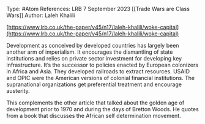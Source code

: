 Type: #Atom 
References: LRB 7 September 2023
[[Trade Wars are Class Wars]]
Author: Laleh Khalili

[https://www.lrb.co.uk/the-paper/v45/n17/laleh-khalili/woke-capital](https://www.lrb.co.uk/the-paper/v45/n17/laleh-khalili/woke-capital)  

Development as conceived by developed countries has largely been another arm of imperialism. It encourages the dismantling of state institutions and relies on private sector investment for developing key infrastructure. It’s the successor to policies enacted by European colonizers in Africa and Asia. They developed railroads to extract resources. USAID and OPIC were the American versions of colonial financial institutions. The supranational organizations get preferential treatment and encourage austerity.

This complements the other article that talked about the golden age of development prior to 1970 and during the days of Bretton Woods. He quotes from a book that discusses the African self determination movement.
